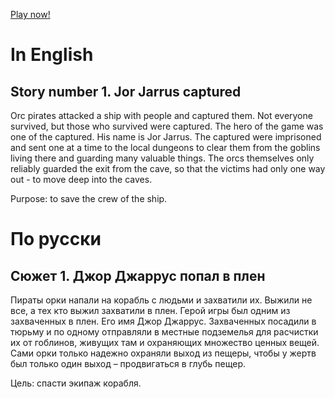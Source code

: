 [Play now!](https://psqq.github.io/story-number-1-jor-jarrus-captured/public/index.html)

# In English

## Story number 1. Jor Jarrus captured

Orc pirates attacked a ship with people and captured them.
Not everyone survived, but those who survived were captured.
The hero of the game was one of the captured. His name is Jor Jarrus.
The captured were imprisoned and sent one at a time to the local dungeons 
to clear them from the goblins living there and guarding many valuable things. 
The orcs themselves only reliably guarded the exit from the cave, so that the 
victims had only one way out - to move deep into the caves.

Purpose: to save the crew of the ship.

# По русски

## Сюжет 1.  Джор Джаррус попал в плен

Пираты орки напали на корабль с людьми и захватили их. Выжили не все, а тех кто выжил захватили в плен. Герой игры был одним из захваченных в плен. Его имя Джор Джаррус. Захваченных посадили в тюрьму и по одному отправляли в местные подземелья для расчистки их от гоблинов, живущих там и охраняющих множество ценных вещей. Сами орки только надежно охраняли выход из пещеры, чтобы у жертв был только один выход – продвигаться в глубь пещер.

Цель: спасти экипаж корабля.
